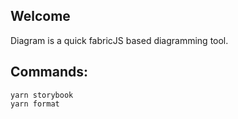 ## Welcome

Diagram is a quick fabricJS based diagramming tool.

## Commands:

```
yarn storybook
yarn format
```